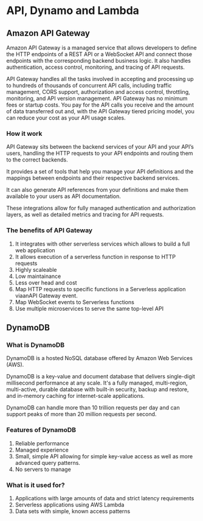 # API, Dynamo and Lambda

## Amazon API Gateway

Amazon API Gateway is a managed service that allows developers to define the HTTP endpoints of a REST API or a WebSocket API and connect those endpoints with the corresponding backend business logic. It also handles authentication, access control, monitoring, and tracing of API requests.

API Gateway handles all the tasks involved in accepting and processing up to hundreds of thousands of concurrent API calls, including traffic management, CORS support, authorization and access control, throttling, monitoring, and API version management. API Gateway has no minimum fees or startup costs. You pay for the API calls you receive and the amount of data transferred out and, with the API Gateway tiered pricing model, you can reduce your cost as your API usage scales.

### How it work

API Gateway sits between the backend services of your API and your API’s users, handling the HTTP requests to your API endpoints and routing them to the correct backends.

It provides a set of tools that help you manage your API definitions and the mappings between endpoints and their respective backend services.

It can also generate API references from your definitions and make them available to your users as API documentation.

These integrations allow for fully managed authentication and authorization layers, as well as detailed metrics and tracing for API requests.

### The benefits of API Gateway

1. It integrates with other serverless services which allows to build a full web application
2. It allows execution of a serverless function in response to HTTP requests
3. Highly scaleable
4. Low maintainance
5. Less over head and cost
6. Map HTTP requests to specific functions in a Serverless application viaanAPI Gateway event.
7. Map WebSocket events to Serverless functions
8. Use multiple microservices to serve the same top-level API

## DynamoDB

### What is DynamoDB

DynamoDB is a hosted NoSQL database offered by Amazon Web Services (AWS).

DynamoDB is a key-value and document database that delivers single-digit millisecond performance at any scale. It's a fully managed, multi-region, multi-active, durable database with built-in security, backup and restore, and in-memory caching for internet-scale applications.

DynamoDB can handle more than 10 trillion requests per day and can support peaks of more than 20 million requests per second.

### Features of DynamoDB

1. Reliable performance
2. Managed experience
3. Small, simple API allowing for simple key-value access as well as more advanced query patterns.
4. No servers to manage

### What is it used for?

1. Applications with large amounts of data and strict latency requirements
2. Serverless applications using AWS Lambda
3. Data sets with simple, known access patterns
